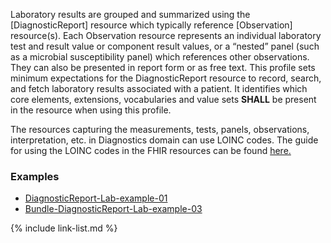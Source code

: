 ﻿Laboratory results are grouped and summarized using the [DiagnosticReport] resource which typically reference [Observation] resource(s).  Each Observation resource represents an individual laboratory test and result value or component result values, or a “nested” panel (such as a microbial susceptibility panel) which references other observations.  They can also be presented in report form or as free text.  This profile sets minimum expectations for the DiagnosticReport resource to record, search, and fetch laboratory results associated with a patient. It identifies which core elements, extensions, vocabularies and value sets **SHALL** be present in the resource when using this profile.

The resources capturing the measurements, tests, panels, observations, interpretation, etc. in Diagnostics domain can use LOINC codes. The guide for using the LOINC codes in the FHIR resources can be found [here.](https://nrces.in/download/files/pdf/Guide%20for%20using%20LOINC%20in%20ABDM%20FHIR%20Resources.pdf)

### Examples

- [DiagnosticReport-Lab-example-01](DiagnosticReport-Lab-example-01.html)
- [Bundle-DiagnosticReport-Lab-example-03](Bundle-DiagnosticReport-Lab-example-03.html)

{% include link-list.md %}

